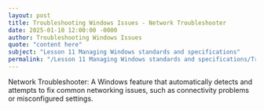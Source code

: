 ```yaml
---
layout: post
title: Troubleshooting Windows Issues - Network Troubleshooter
date: 2025-01-10 12:00:00 -0000
author: Troubleshooting Windows Issues
quote: "content here"
subject: "Lesson 11 Managing Windows standards and specifications"
permalink: "/Lesson 11 Managing Windows standards and specifications/Troubleshooting Windows Issues/Troubleshooting Windows Issues - Network Troubleshooter"
---
```


Network Troubleshooter: A Windows feature that automatically detects and attempts to fix common networking issues, such as connectivity problems or misconfigured settings.
